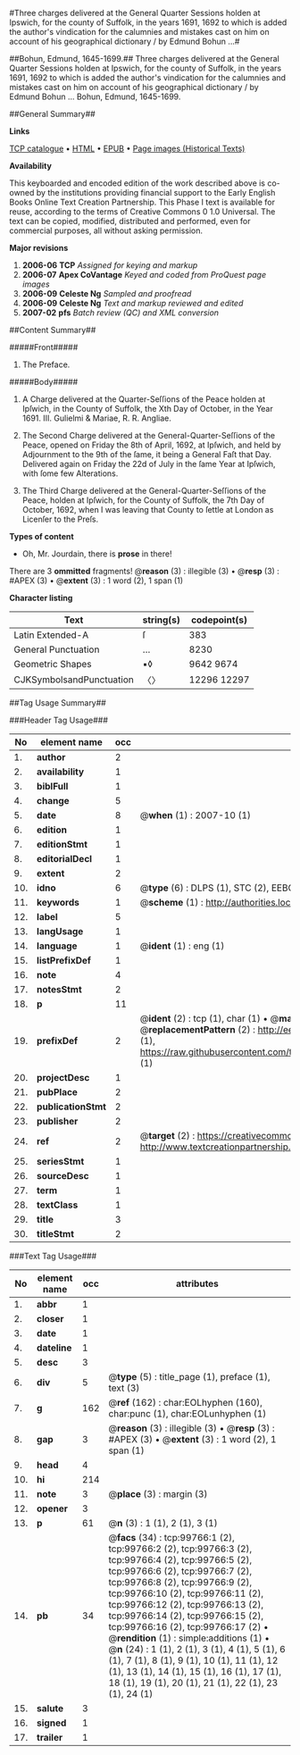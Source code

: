 #Three charges delivered at the General Quarter Sessions holden at Ipswich, for the county of Suffolk, in the years 1691, 1692 to which is added the author's vindication for the calumnies and mistakes cast on him on account of his geographical dictionary / by Edmund Bohun ...#

##Bohun, Edmund, 1645-1699.##
Three charges delivered at the General Quarter Sessions holden at Ipswich, for the county of Suffolk, in the years 1691, 1692 to which is added the author's vindication for the calumnies and mistakes cast on him on account of his geographical dictionary / by Edmund Bohun ...
Bohun, Edmund, 1645-1699.

##General Summary##

**Links**

[TCP catalogue](http://www.ota.ox.ac.uk/tcp/)  • 
[HTML](http://tei.it.ox.ac.uk/tcp/Texts-HTML/free/A28/A28568.html)  • 
[EPUB](http://tei.it.ox.ac.uk/tcp/Texts-EPUB/free/A28/A28568.epub) • 
[Page images (Historical Texts)](https://data.historicaltexts.jisc.ac.uk/view?pubId=eebo-13501466e&pageId=eebo-13501466e-99766-1)

**Availability**

This keyboarded and encoded edition of the
	       work described above is co-owned by the institutions
	       providing financial support to the Early English Books
	       Online Text Creation Partnership. This Phase I text is
	       available for reuse, according to the terms of Creative
	       Commons 0 1.0 Universal. The text can be copied,
	       modified, distributed and performed, even for
	       commercial purposes, all without asking permission.

**Major revisions**

1. __2006-06__ __TCP__ *Assigned for keying and markup*
1. __2006-07__ __Apex CoVantage__ *Keyed and coded from ProQuest page images*
1. __2006-09__ __Celeste Ng__ *Sampled and proofread*
1. __2006-09__ __Celeste Ng__ *Text and markup reviewed and edited*
1. __2007-02__ __pfs__ *Batch review (QC) and XML conversion*

##Content Summary##

#####Front#####

1. The Preface.

#####Body#####

1. A Charge delivered at the Quarter-Seſſions of the Peace holden at Ipſwich, in the County of Suffolk, the Xth Day of October, in the Year 1691. III. Gulielmi & Mariae, R. R. Angliae.

1. The Second Charge delivered at the General-Quarter-Seſſions of the Peace, opened on Friday the 8th of April, 1692, at Ipſwich, and held by Adjournment to the 9th of the ſame, it being a General Faſt that Day. Delivered again on Friday the 22d of July in the ſame Year at Ipſwich, with ſome few Alterations.

1. The Third Charge delivered at the General-Quarter-Seſſions of the Peace, holden at Ipſwich, for the County of Suffolk, the 7th Day of October, 1692, when I was leaving that County to ſettle at London as Licenſer to the Preſs.

**Types of content**

  * Oh, Mr. Jourdain, there is **prose** in there!

There are 3 **ommitted** fragments! 
 @__reason__ (3) : illegible (3)  •  @__resp__ (3) : #APEX (3)  •  @__extent__ (3) : 1 word (2), 1 span (1)

**Character listing**


|Text|string(s)|codepoint(s)|
|---|---|---|
|Latin Extended-A|ſ|383|
|General Punctuation|…|8230|
|Geometric Shapes|▪◊|9642 9674|
|CJKSymbolsandPunctuation|〈〉|12296 12297|

##Tag Usage Summary##

###Header Tag Usage###

|No|element name|occ|attributes|
|---|---|---|---|
|1.|__author__|2||
|2.|__availability__|1||
|3.|__biblFull__|1||
|4.|__change__|5||
|5.|__date__|8| @__when__ (1) : 2007-10 (1)|
|6.|__edition__|1||
|7.|__editionStmt__|1||
|8.|__editorialDecl__|1||
|9.|__extent__|2||
|10.|__idno__|6| @__type__ (6) : DLPS (1), STC (2), EEBO-CITATION (1), OCLC (1), VID (1)|
|11.|__keywords__|1| @__scheme__ (1) : http://authorities.loc.gov/ (1)|
|12.|__label__|5||
|13.|__langUsage__|1||
|14.|__language__|1| @__ident__ (1) : eng (1)|
|15.|__listPrefixDef__|1||
|16.|__note__|4||
|17.|__notesStmt__|2||
|18.|__p__|11||
|19.|__prefixDef__|2| @__ident__ (2) : tcp (1), char (1)  •  @__matchPattern__ (2) : ([0-9\-]+):([0-9IVX]+) (1), (.+) (1)  •  @__replacementPattern__ (2) : http://eebo.chadwyck.com/downloadtiff?vid=$1&page=$2 (1), https://raw.githubusercontent.com/textcreationpartnership/Texts/master/tcpchars.xml#$1 (1)|
|20.|__projectDesc__|1||
|21.|__pubPlace__|2||
|22.|__publicationStmt__|2||
|23.|__publisher__|2||
|24.|__ref__|2| @__target__ (2) : https://creativecommons.org/publicdomain/zero/1.0/ (1), http://www.textcreationpartnership.org/docs/. (1)|
|25.|__seriesStmt__|1||
|26.|__sourceDesc__|1||
|27.|__term__|1||
|28.|__textClass__|1||
|29.|__title__|3||
|30.|__titleStmt__|2||


###Text Tag Usage###

|No|element name|occ|attributes|
|---|---|---|---|
|1.|__abbr__|1||
|2.|__closer__|1||
|3.|__date__|1||
|4.|__dateline__|1||
|5.|__desc__|3||
|6.|__div__|5| @__type__ (5) : title_page (1), preface (1), text (3)|
|7.|__g__|162| @__ref__ (162) : char:EOLhyphen (160), char:punc (1), char:EOLunhyphen (1)|
|8.|__gap__|3| @__reason__ (3) : illegible (3)  •  @__resp__ (3) : #APEX (3)  •  @__extent__ (3) : 1 word (2), 1 span (1)|
|9.|__head__|4||
|10.|__hi__|214||
|11.|__note__|3| @__place__ (3) : margin (3)|
|12.|__opener__|3||
|13.|__p__|61| @__n__ (3) : 1 (1), 2 (1), 3 (1)|
|14.|__pb__|34| @__facs__ (34) : tcp:99766:1 (2), tcp:99766:2 (2), tcp:99766:3 (2), tcp:99766:4 (2), tcp:99766:5 (2), tcp:99766:6 (2), tcp:99766:7 (2), tcp:99766:8 (2), tcp:99766:9 (2), tcp:99766:10 (2), tcp:99766:11 (2), tcp:99766:12 (2), tcp:99766:13 (2), tcp:99766:14 (2), tcp:99766:15 (2), tcp:99766:16 (2), tcp:99766:17 (2)  •  @__rendition__ (1) : simple:additions (1)  •  @__n__ (24) : 1 (1), 2 (1), 3 (1), 4 (1), 5 (1), 6 (1), 7 (1), 8 (1), 9 (1), 10 (1), 11 (1), 12 (1), 13 (1), 14 (1), 15 (1), 16 (1), 17 (1), 18 (1), 19 (1), 20 (1), 21 (1), 22 (1), 23 (1), 24 (1)|
|15.|__salute__|3||
|16.|__signed__|1||
|17.|__trailer__|1||
